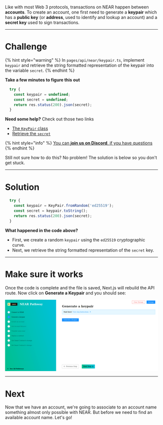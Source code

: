 Like with most Web 3 protocols, transactions on NEAR happen between **accounts**. To create an account, one first need to generate a **keypair** which has a **public key** (or **address**, used to identify and lookup an account) and a **secret key** used to sign transactions.

------------------------

# Challenge

{% hint style="warning" %}
In `pages/api/near/keypair.ts`, implement `keypair` and retrieve the string formatted representation of the keypair into the variable `secret`.
{% endhint %}

**Take a few minutes to figure this out**

```typescript
  try {
    const keypair = undefined;
    const secret = undefined;
    return res.status(200).json(secret);
  } 
```

**Need some help?** Check out those two links
* [The `KeyPair` class](https://near.github.io/near-api-js/modules/utils_key_pair.html)  
* [Retrieve the `secret`](https://near.github.io/near-api-js/classes/utils_key_pair.keypaired25519.html#tostring)

{% hint style="info" %}
[You can **join us on Discord**, if you have questions](https://discord.gg/fszyM7K)
{% endhint %}

Still not sure how to do this? No problem! The solution is below so you don't get stuck.

------------------------

# Solution

```typescript
  try {
    const keypair = KeyPair.fromRandom('ed25519');
    const secret = keypair.toString();
    return res.status(200).json(secret);
  } 
```

**What happened in the code above?**
* First, we create a random `keypair` using the `ed25519` cryptographic curve.
* Next, we retrieve the string formatted representation of the `secret` key.

------------------------

# Make sure it works

Once the code is complete and the file is saved, Next.js will rebuild the API route. Now click on **Generate a Keypair** and you should see:

![](../../../.gitbook/assets/pathways/near/near-keypair-v2.gif)

-----------------------------

# Next

Now that we have an account, we're going to associate to an account name something almost only possible with NEAR. But before we need to find an available account name. Let's go!
